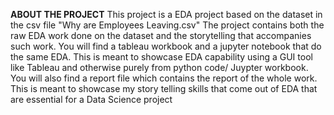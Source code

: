**ABOUT THE PROJECT**
This project is a EDA project based on the dataset in the csv file "Why are Employees Leaving.csv"
The project contains both the raw EDA work done on the dataset and the storytelling that accompanies such work.
You will find a tableau workbook and a jupyter notebook that do the same EDA. This is meant to showcase EDA capability using a GUI tool like Tableau and otherwise purely from python code/ Juypter workbook.
You will also find a report file which contains the report of the whole work. This is meant to showcase my story telling skills that come out of EDA that are essential for a Data Science project
